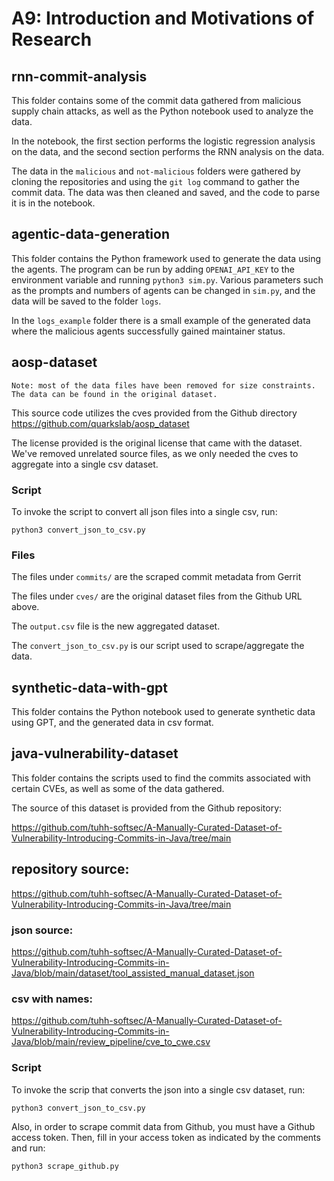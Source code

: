 # A9: Introduction and Motivations of Research

## rnn-commit-analysis

This folder contains some of the commit data gathered from malicious supply chain attacks, as well as the Python notebook used to analyze the data.

In the notebook, the first section performs the logistic regression analysis on the data, and the second section performs the RNN analysis on the data.

The data in the `malicious` and `not-malicious` folders were gathered by cloning the repositories and using the `git log` command to gather the commit data. The data was then cleaned and saved, and the code to parse it is in the notebook.

## agentic-data-generation

This folder contains the Python framework used to generate the data using the agents. The program can be run by adding `OPENAI_API_KEY` to the environment variable and running `python3 sim.py`. Various parameters such as the prompts and numbers of agents can be changed in `sim.py`, and the data will be saved to the folder `logs`.

In the `logs_example` folder there is a small example of the generated data where the malicious agents successfully gained maintainer status.

## aosp-dataset

```
Note: most of the data files have been removed for size constraints. The data can be found in the original dataset.
```

This source code utilizes the cves provided from the Github directory
https://github.com/quarkslab/aosp_dataset

The license provided is the original license that came with the dataset.
We've removed unrelated source files, as we only needed the cves to aggregate into a single csv dataset.

### Script

To invoke the script to convert all json files into a single csv, run:

`python3 convert_json_to_csv.py`

### Files

The files under `commits/` are the scraped commit metadata from Gerrit

The files under `cves/` are the original dataset files from the Github URL above.

The `output.csv` file is the new aggregated dataset.

The `convert_json_to_csv.py` is our script used to scrape/aggregate the data.

## synthetic-data-with-gpt

This folder contains the Python notebook used to generate synthetic data using GPT, and the generated data in csv format.

## java-vulnerability-dataset

This folder contains the scripts used to find the commits associated with certain CVEs, as well as some of the data gathered.

The source of this dataset is provided from the Github repository:

https://github.com/tuhh-softsec/A-Manually-Curated-Dataset-of-Vulnerability-Introducing-Commits-in-Java/tree/main

## repository source:

https://github.com/tuhh-softsec/A-Manually-Curated-Dataset-of-Vulnerability-Introducing-Commits-in-Java/tree/main

### json source:

https://github.com/tuhh-softsec/A-Manually-Curated-Dataset-of-Vulnerability-Introducing-Commits-in-Java/blob/main/dataset/tool_assisted_manual_dataset.json

### csv with names:

https://github.com/tuhh-softsec/A-Manually-Curated-Dataset-of-Vulnerability-Introducing-Commits-in-Java/blob/main/review_pipeline/cve_to_cwe.csv

### Script

To invoke the scrip that converts the json into a single csv dataset, run:

`python3 convert_json_to_csv.py`

Also, in order to scrape commit data from Github, you must have a Github access token. Then, fill in your access token as indicated by the comments and run:

`python3 scrape_github.py`

